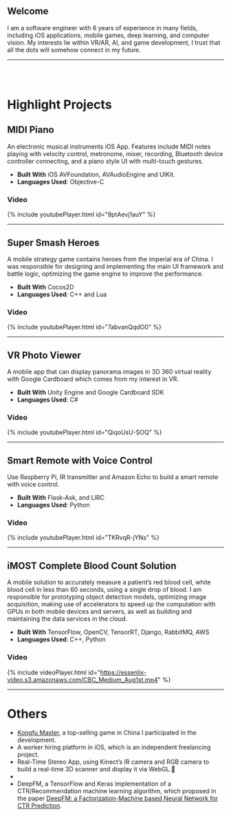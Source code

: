 ## Welcome 
I am a software engineer with 6 years of experience in many fields, including iOS applications, mobile games, deep learning, and computer vision. My interests lie within VR/AR, AI, and game development, I trust that all the dots will somehow connect in my future.

________________________________________________________________________________________________________________________________________

<br /> 
<br /> 

# Highlight Projects
## MIDI Piano
An electronic musical instruments iOS App. Features include MIDI notes playing with velocity control, metronome, mixer, recording, Bluetooth device controller connecting, and a piano style UI with multi-touch gestures.

* **Built With** iOS AVFoundation, AVAudioEngine and UIKit.
* **Languages Used**: Objective-C 
<!--________________________________________________________________________________________________________________________________________-->

### Video
{% include youtubePlayer.html id="9ptAevj1auY" %}
________________________________________________________________________________________________________________________________________




## Super Smash Heroes
A mobile strategy game contains heroes from the imperial era of China. I was responsible for designing and implementing the main UI framework and battle logic, optimizing the game engine to improve the performance.

* **Built With** Cocos2D
* **Languages Used**: C++ and Lua

<!--________________________________________________________________________________________________________________________________________-->

### Video
{% include youtubePlayer.html id="7abvanQqdO0" %}
________________________________________________________________________________________________________________________________________




## VR Photo Viewer
A mobile app that can display panorama images in 3D 360 virtual reality with Google Cardboard which comes from my interest in VR.

* **Built With** Unity Engine and Google Cardboard SDK
* **Languages Used**: C#

<!--________________________________________________________________________________________________________________________________________-->

### Video
{% include youtubePlayer.html id="QiqoUsU-SOQ" %}
________________________________________________________________________________________________________________________________________



## Smart Remote with Voice Control
Use Raspberry Pi, IR transmitter and Amazon Echo to build a smart remote with voice control.
* **Built With** Flask-Ask, and LIRC
* **Languages Used**: Python

<!--________________________________________________________________________________________________________________________________________-->

### Video
{% include youtubePlayer.html id="TKRvqR-jYNs" %}
________________________________________________________________________________________________________________________________________



## ​iMOST Complete Blood Count Solution
A mobile solution to accurately measure a patient’s red blood cell, white blood cell in less than 60 seconds, using a single drop of blood.
I am responsible for prototyping object detection models, optimizing image acquisition, making use of accelerators to speed up the computation with GPUs in both mobile devices and servers, as well as building and maintaining the data services in the cloud.
* **Built With** TensorFlow, OpenCV, TensorRT, Django, RabbitMQ, AWS
* **Languages Used**: C++, Python

<!--________________________________________________________________________________________________________________________________________-->

### Video
{% include videoPlayer.html id="https://essenlix-video.s3.amazonaws.com/CBC_Medium_Aug1st.mp4" %}
________________________________________________________________________________________________________________________________________



# Others
* [Kongfu Master](https://apps.apple.com/cn/app/da-zhang-men/id538640684), a top-selling game in China I participated in the development.
* A worker hiring platform in iOS, which is an independent freelancing project.
* Real-Time Stereo App, using Kinect’s IR camera and RGB camera to build a real-time 3D scanner and display it via WebGL.
* 
* DeepFM, a TensorFlow and Keras implementation of a CTR/Recommendation machine learning algorithm, which proposed in the paper [DeepFM: a Factorization-Machine based Neural Network for CTR Prediction](https://arxiv.org/abs/1703.04247).